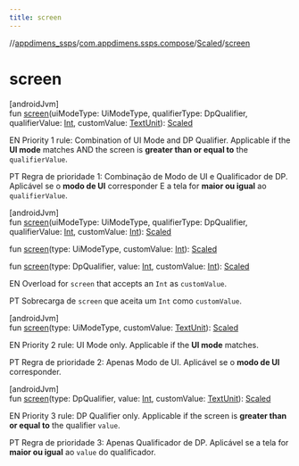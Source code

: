 ```yaml
---
title: screen
---
```

//[appdimens_ssps](../../../index.html)/[com.appdimens.ssps.compose](../index.html)/[Scaled](index.html)/[screen](screen.html)



# screen



[androidJvm]\
fun [screen](screen.html)(uiModeType: UiModeType, qualifierType: DpQualifier, qualifierValue: [Int](https://kotlinlang.org/api/core/kotlin-stdlib/kotlin/-int/index.html), customValue: [TextUnit](https://developer.android.com/reference/kotlin/androidx/compose/ui/unit/TextUnit.html)): [Scaled](index.html)



EN Priority 1 rule: Combination of UI Mode and DP Qualifier. Applicable if the **UI mode** matches AND the screen is **greater than or equal to** the `qualifierValue`.



PT Regra de prioridade 1: Combinação de Modo de UI e Qualificador de DP. Aplicável se o **modo de UI** corresponder E a tela for **maior ou igual** ao `qualifierValue`.





[androidJvm]\
fun [screen](screen.html)(uiModeType: UiModeType, qualifierType: DpQualifier, qualifierValue: [Int](https://kotlinlang.org/api/core/kotlin-stdlib/kotlin/-int/index.html), customValue: [Int](https://kotlinlang.org/api/core/kotlin-stdlib/kotlin/-int/index.html)): [Scaled](index.html)

fun [screen](screen.html)(type: UiModeType, customValue: [Int](https://kotlinlang.org/api/core/kotlin-stdlib/kotlin/-int/index.html)): [Scaled](index.html)

fun [screen](screen.html)(type: DpQualifier, value: [Int](https://kotlinlang.org/api/core/kotlin-stdlib/kotlin/-int/index.html), customValue: [Int](https://kotlinlang.org/api/core/kotlin-stdlib/kotlin/-int/index.html)): [Scaled](index.html)



EN Overload for `screen` that accepts an `Int` as `customValue`.



PT Sobrecarga de `screen` que aceita um `Int` como `customValue`.





[androidJvm]\
fun [screen](screen.html)(type: UiModeType, customValue: [TextUnit](https://developer.android.com/reference/kotlin/androidx/compose/ui/unit/TextUnit.html)): [Scaled](index.html)



EN Priority 2 rule: UI Mode only. Applicable if the **UI mode** matches.



PT Regra de prioridade 2: Apenas Modo de UI. Aplicável se o **modo de UI** corresponder.





[androidJvm]\
fun [screen](screen.html)(type: DpQualifier, value: [Int](https://kotlinlang.org/api/core/kotlin-stdlib/kotlin/-int/index.html), customValue: [TextUnit](https://developer.android.com/reference/kotlin/androidx/compose/ui/unit/TextUnit.html)): [Scaled](index.html)



EN Priority 3 rule: DP Qualifier only. Applicable if the screen is **greater than or equal to** the qualifier `value`.



PT Regra de prioridade 3: Apenas Qualificador de DP. Aplicável se a tela for **maior ou igual** ao `value` do qualificador.



